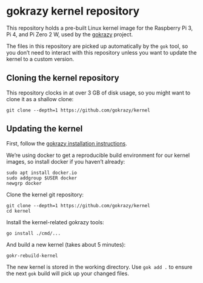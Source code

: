 # gokrazy kernel repository

This repository holds a pre-built Linux kernel image for the Raspberry Pi 3, Pi
4, and Pi Zero 2 W, used by the [gokrazy](https://gokrazy.org/) project.

The files in this repository are picked up automatically by
the `gok` tool, so you don’t need to interact with this repository
unless you want to update the kernel to a custom version.

## Cloning the kernel repository

This repository clocks in at over 3 GB of disk usage, so you might want to clone
it as a shallow clone:

```
git clone --depth=1 https://github.com/gokrazy/kernel
```

## Updating the kernel

First, follow the [gokrazy installation instructions](https://gokrazy.org/quickstart/).

We’re using docker to get a reproducible build environment for our
kernel images, so install docker if you haven’t already:
```
sudo apt install docker.io
sudo addgroup $USER docker
newgrp docker
```

Clone the kernel git repository:
```
git clone --depth=1 https://github.com/gokrazy/kernel
cd kernel
```

Install the kernel-related gokrazy tools:
```
go install ./cmd/...
```


And build a new kernel (takes about 5 minutes):
```
gokr-rebuild-kernel
```

The new kernel is stored in the working directory. Use `gok add .` to
ensure the next `gok` build will pick up your changed files.
